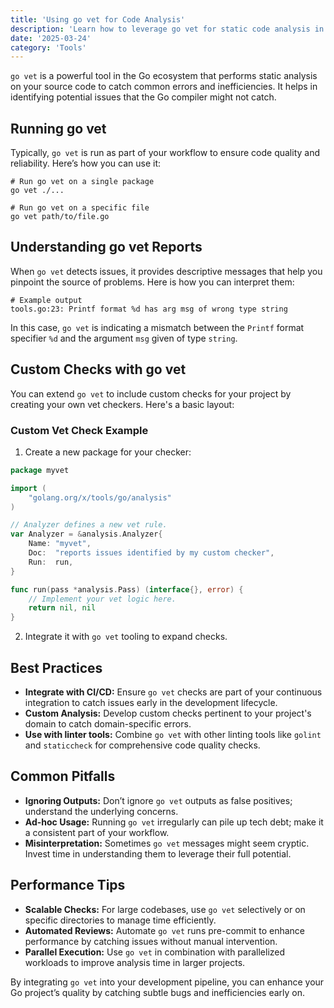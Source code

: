 ```yaml
---
title: 'Using go vet for Code Analysis'
description: 'Learn how to leverage go vet for static code analysis in Go projects'
date: '2025-03-24'
category: 'Tools'
---
```


`go vet` is a powerful tool in the Go ecosystem that performs static analysis on your source code to catch common errors and inefficiencies. It helps in identifying potential issues that the Go compiler might not catch.

## Running go vet

Typically, `go vet` is run as part of your workflow to ensure code quality and reliability. Here’s how you can use it:

```shell
# Run go vet on a single package
go vet ./...

# Run go vet on a specific file
go vet path/to/file.go
```

## Understanding go vet Reports

When `go vet` detects issues, it provides descriptive messages that help you pinpoint the source of problems. Here is how you can interpret them:

```shell
# Example output
tools.go:23: Printf format %d has arg msg of wrong type string
```

In this case, `go vet` is indicating a mismatch between the `Printf` format specifier `%d` and the argument `msg` given of type `string`.

## Custom Checks with go vet

You can extend `go vet` to include custom checks for your project by creating your own vet checkers. Here's a basic layout:

### Custom Vet Check Example

1. Create a new package for your checker:

```go
package myvet

import (
	"golang.org/x/tools/go/analysis"
)

// Analyzer defines a new vet rule.
var Analyzer = &analysis.Analyzer{
	Name: "myvet",
	Doc:  "reports issues identified by my custom checker",
	Run:  run,
}

func run(pass *analysis.Pass) (interface{}, error) {
	// Implement your vet logic here.
	return nil, nil
}
```

2. Integrate it with `go vet` tooling to expand checks.

## Best Practices

- **Integrate with CI/CD:** Ensure `go vet` checks are part of your continuous integration to catch issues early in the development lifecycle.
- **Custom Analysis:** Develop custom checks pertinent to your project's domain to catch domain-specific errors.
- **Use with linter tools:** Combine `go vet` with other linting tools like `golint` and `staticcheck` for comprehensive code quality checks.

## Common Pitfalls

- **Ignoring Outputs:** Don’t ignore `go vet` outputs as false positives; understand the underlying concerns.
- **Ad-hoc Usage:** Running `go vet` irregularly can pile up tech debt; make it a consistent part of your workflow.
- **Misinterpretation:** Sometimes `go vet` messages might seem cryptic. Invest time in understanding them to leverage their full potential.

## Performance Tips

- **Scalable Checks:** For large codebases, use `go vet` selectively or on specific directories to manage time efficiently.
- **Automated Reviews:** Automate `go vet` runs pre-commit to enhance performance by catching issues without manual intervention.
- **Parallel Execution:** Use `go vet` in combination with parallelized workloads to improve analysis time in larger projects.

By integrating `go vet` into your development pipeline, you can enhance your Go project’s quality by catching subtle bugs and inefficiencies early on.